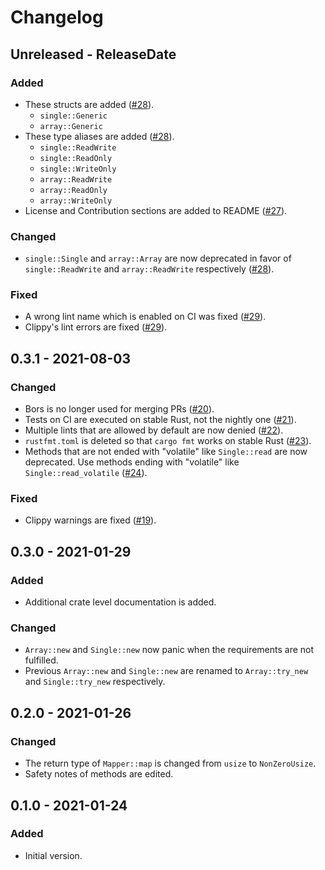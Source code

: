 # Changelog

## Unreleased - ReleaseDate
### Added
- These structs are added ([#28](https://github.com/toku-sa-n/accessor/pull/28)).
  - `single::Generic`
  - `array::Generic`
- These type aliases are added ([#28](https://github.com/toku-sa-n/accessor/pull/28)).
  - `single::ReadWrite`
  - `single::ReadOnly`
  - `single::WriteOnly`
  - `array::ReadWrite`
  - `array::ReadOnly`
  - `array::WriteOnly`
- License and Contribution sections are added to README ([#27](https://github.com/toku-sa-n/accessor/pull/27)).

### Changed
- `single::Single` and `array::Array` are now deprecated in favor of `single::ReadWrite` and `array::ReadWrite` respectively ([#28](https://github.com/toku-sa-n/accessor/pull/28)).

### Fixed
- A wrong lint name which is enabled on CI was fixed ([#29](https://github.com/toku-sa-n/accessor/pull/29)).
- Clippy's lint errors are fixed ([#29](https://github.com/toku-sa-n/accessor/pull/29)).

## 0.3.1 - 2021-08-03
### Changed
- Bors is no longer used for merging PRs ([#20](https://github.com/toku-sa-n/accessor/pull/20)).
- Tests on CI are executed on stable Rust, not the nightly one ([#21](https://github.com/toku-sa-n/accessor/pull/21)).
- Multiple lints that are allowed by default are now denied ([#22](https://github.com/toku-sa-n/accessor/pull/22)).
- `rustfmt.toml` is deleted so that `cargo fmt` works on stable Rust ([#23](https://github.com/toku-sa-n/accessor/pull/23)).
- Methods that are not ended with "volatile" like `Single::read` are now deprecated. Use methods ending with "volatile" like `Single::read_volatile` ([#24](https://github.com/toku-sa-n/accessor/pull/24)).

### Fixed
- Clippy warnings are fixed ([#19](https://github.com/toku-sa-n/accessor/pull/19)).

## 0.3.0 - 2021-01-29
### Added
- Additional crate level documentation is added.

### Changed
- `Array::new` and `Single::new` now panic when the requirements are not fulfilled.
- Previous `Array::new` and `Single::new` are renamed to `Array::try_new` and `Single::try_new` respectively.

## 0.2.0 - 2021-01-26
### Changed
- The return type of `Mapper::map` is changed from `usize` to `NonZeroUsize`.
- Safety notes of methods are edited.

## 0.1.0 - 2021-01-24
### Added
- Initial version.
